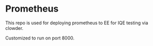 # Prometheus

This repo is used for deploying prometheus to EE for IQE testing via clowder.

Customized to run on port 8000.